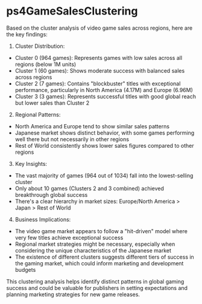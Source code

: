 # ps4GameSalesClustering
Based on the cluster analysis of video game sales across regions, here are the key findings:

1. Cluster Distribution:
- Cluster 0 (964 games): Represents games with low sales across all regions (below 1M units)
- Cluster 1 (60 games): Shows moderate success with balanced sales across regions
- Cluster 2 (7 games): Contains "blockbuster" titles with exceptional performance, particularly in North America (4.17M) and Europe (6.96M)
- Cluster 3 (3 games): Represents successful titles with good global reach but lower sales than Cluster 2

2. Regional Patterns:
- North America and Europe tend to show similar sales patterns
- Japanese market shows distinct behavior, with some games performing well there but not necessarily in other regions
- Rest of World consistently shows lower sales figures compared to other regions

3. Key Insights:
- The vast majority of games (964 out of 1034) fall into the lowest-selling cluster
- Only about 10 games (Clusters 2 and 3 combined) achieved breakthrough global success
- There's a clear hierarchy in market sizes: Europe/North America > Japan > Rest of World

4. Business Implications:
- The video game market appears to follow a "hit-driven" model where very few titles achieve exceptional success
- Regional market strategies might be necessary, especially when considering the unique characteristics of the Japanese market
- The existence of different clusters suggests different tiers of success in the gaming market, which could inform marketing and development budgets

This clustering analysis helps identify distinct patterns in global gaming success and could be valuable for publishers in setting expectations and planning marketing strategies for new game releases.
